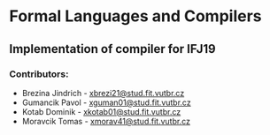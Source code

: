 # Formal Languages and Compilers
## Implementation of compiler for IFJ19

### Contributors:
- Brezina Jindrich - <xbrezi21@stud.fit.vutbr.cz>
- Gumancik Pavol   - <xguman01@stud.fit.vutbr.cz>
- Kotab Dominik    - <xkotab01@stud.fit.vutbr.cz>
- Moravcik Tomas   - <xmorav41@stud.fit.vutbr.cz>
